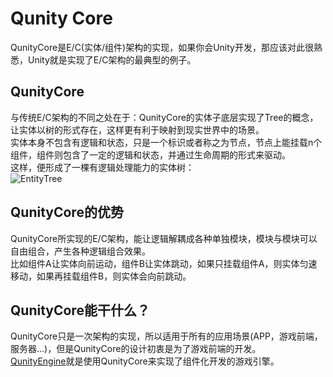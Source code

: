 # Qunity Core
QunityCore是E/C(实体/组件)架构的实现，如果你会Unity开发，那应该对此很熟悉，Unity就是实现了E/C架构的最典型的例子。  
## QunityCore
与传统E/C架构的不同之处在于：QunityCore的实体子底层实现了Tree的概念，让实体以树的形式存在，这样更有利于映射到现实世界中的场景。  
实体本身不包含有逻辑和状态，只是一个标识或者称之为节点，节点上能挂载n个组件，组件则包含了一定的逻辑和状态，并通过生命周期的形式来驱动。  
这样，便形成了一棵有逻辑处理能力的实体树：  
![EntityTree](https://rockyf.github.io/qunity-core/assets/实体Tree.png)
## QunityCore的优势
QunityCore所实现的E/C架构，能让逻辑解耦成各种单独模块，模块与模块可以自由组合，产生各种逻辑组合效果。  
比如组件A让实体向前运动，组件B让实体跳动，如果只挂载组件A，则实体匀速移动，如果再挂载组件B，则实体会向前跳动。
## QunityCore能干什么？
QunityCore只是一次架构的实现，所以适用于所有的应用场景(APP，游戏前端，服务器…)，但是QunityCore的设计初衷是为了游戏前端的开发。  
[QunityEngine](https://rockyf.github.io/qunity-engine/)就是使用QunityCore来实现了组件化开发的游戏引擎。
